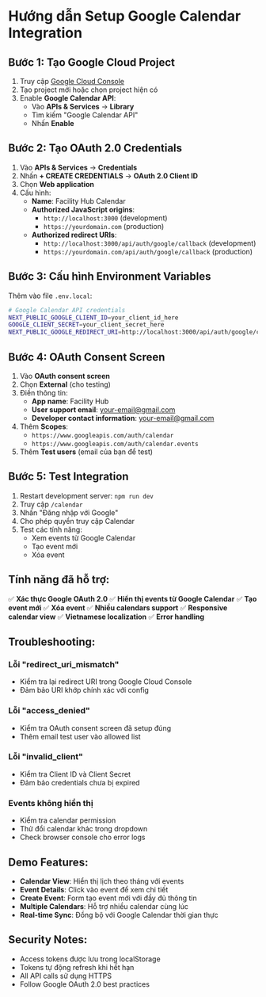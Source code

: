 # Hướng dẫn Setup Google Calendar Integration

## Bước 1: Tạo Google Cloud Project

1. Truy cập [Google Cloud Console](https://console.cloud.google.com/)
2. Tạo project mới hoặc chọn project hiện có
3. Enable **Google Calendar API**:
   - Vào **APIs & Services** → **Library**
   - Tìm kiếm "Google Calendar API"
   - Nhấn **Enable**

## Bước 2: Tạo OAuth 2.0 Credentials

1. Vào **APIs & Services** → **Credentials**
2. Nhấn **+ CREATE CREDENTIALS** → **OAuth 2.0 Client ID**
3. Chọn **Web application**
4. Cấu hình:
   - **Name**: Facility Hub Calendar
   - **Authorized JavaScript origins**: 
     - `http://localhost:3000` (development)
     - `https://yourdomain.com` (production)
   - **Authorized redirect URIs**:
     - `http://localhost:3000/api/auth/google/callback` (development)
     - `https://yourdomain.com/api/auth/google/callback` (production)

## Bước 3: Cấu hình Environment Variables

Thêm vào file `.env.local`:

```bash
# Google Calendar API credentials
NEXT_PUBLIC_GOOGLE_CLIENT_ID=your_client_id_here
GOOGLE_CLIENT_SECRET=your_client_secret_here
NEXT_PUBLIC_GOOGLE_REDIRECT_URI=http://localhost:3000/api/auth/google/callback
```

## Bước 4: OAuth Consent Screen

1. Vào **OAuth consent screen**
2. Chọn **External** (cho testing)
3. Điền thông tin:
   - **App name**: Facility Hub
   - **User support email**: your-email@gmail.com
   - **Developer contact information**: your-email@gmail.com
4. Thêm **Scopes**:
   - `https://www.googleapis.com/auth/calendar`
   - `https://www.googleapis.com/auth/calendar.events`
5. Thêm **Test users** (email của bạn để test)

## Bước 5: Test Integration

1. Restart development server: `npm run dev`
2. Truy cập `/calendar`
3. Nhấn "Đăng nhập với Google"
4. Cho phép quyền truy cập Calendar
5. Test các tính năng:
   - Xem events từ Google Calendar
   - Tạo event mới
   - Xóa event

## Tính năng đã hỗ trợ:

✅ **Xác thực Google OAuth 2.0**
✅ **Hiển thị events từ Google Calendar**
✅ **Tạo event mới**
✅ **Xóa event**
✅ **Nhiều calendars support**
✅ **Responsive calendar view**
✅ **Vietnamese localization**
✅ **Error handling**

## Troubleshooting:

### Lỗi "redirect_uri_mismatch"
- Kiểm tra lại redirect URI trong Google Cloud Console
- Đảm bảo URI khớp chính xác với config

### Lỗi "access_denied" 
- Kiểm tra OAuth consent screen đã setup đúng
- Thêm email test user vào allowed list

### Lỗi "invalid_client"
- Kiểm tra Client ID và Client Secret
- Đảm bảo credentials chưa bị expired

### Events không hiển thị
- Kiểm tra calendar permission
- Thử đổi calendar khác trong dropdown
- Check browser console cho error logs

## Demo Features:

- **Calendar View**: Hiển thị lịch theo tháng với events
- **Event Details**: Click vào event để xem chi tiết
- **Create Event**: Form tạo event mới với đầy đủ thông tin
- **Multiple Calendars**: Hỗ trợ nhiều calendar cùng lúc
- **Real-time Sync**: Đồng bộ với Google Calendar thời gian thực

## Security Notes:

- Access tokens được lưu trong localStorage
- Tokens tự động refresh khi hết hạn
- All API calls sử dụng HTTPS
- Follow Google OAuth 2.0 best practices
